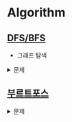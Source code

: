 # Algorithm


## [DFS/BFS](https://zest1923.tistory.com/72)
- 그래프 탐색

<details> 
<summary>문제</summary> 
- [x] [1260 - DFS와 BFS](https://www.acmicpc.net/problem/1260)
- [ ] [2667 - 단지번호붙이기](https://www.acmicpc.net/problem/2667)
- [ ] [2606 - 바이러스](https://www.acmicpc.net/problem/2606)

</details>


## [부르트포스](https://zest1923.tistory.com/70)

<details> 
<summary>문제</summary> 

- [x] [2309 - 일곱난쟁이](https://github.com/JIWON1923/Algorithm/tree/main/Baekjoon/bruteForce)
- [ ] [6603번 - 로또](https://www.acmicpc.net/problem/6603)
- [ ] [1182번 - 부분수열의 합](https://www.acmicpc.net/problem/1182)
- [ ] [14225번 - 부분수열의 합](https://www.acmicpc.net/problem/14225)
- [ ] [14888번 - 연산자 끼워넣기](https://www.acmicpc.net/problem/14888)
- [ ] [15658번 - 연산자 끼워넣기 (2)](https://www.acmicpc.net/problem/15658)
- [ ] [14500번 - 테트로미노](https://www.acmicpc.net/problem/14500)
- [ ] [16197번 - 두 동전](https://www.acmicpc.net/problem/16197)
- [ ] [16198번 - 에너지 모으기](https://www.acmicpc.net/problem/16198)
- [ ] [9663번 - N-Queen](https://www.acmicpc.net/problem/9663)
- [ ] [2580번 - 스도쿠](https://www.acmicpc.net/problem/2580)
- [ ] [4574번 - 스도미노쿠](https://www.acmicpc.net/problem/4574)
</details>

